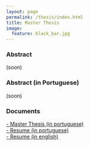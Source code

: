 ```yaml
---
layout: page
permalink: /thesis/index.html
title: Master Thesis
image:
  feature: black_bar.jpg
---
```



### Abstract

(soon)

### Abstract (in Portuguese)

(soon)

###  Documents
<a href="../thesis/thesis.pdf"><i class="icon-pdf"></i> - Master Thesis (in portuguese) </a> <br/>
<a href="../thesis/resume_p.pdf"><i class="icon-pdf"></i> - Resume (in portuguese) </a> <br/>
<a href="../thesis/resume_e.pdf"><i class="icon-pdf"></i> - Resume (in english) </a> <br/>







